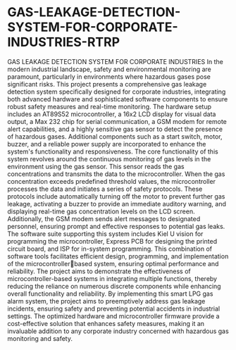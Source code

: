 # GAS-LEAKAGE-DETECTION-SYSTEM-FOR-CORPORATE-INDUSTRIES-RTRP
GAS LEAKAGE DETECTION SYSTEM FOR CORPORATE INDUSTRIES
In the modern industrial landscape, safety and environmental monitoring are paramount, particularly in 
environments where hazardous gases pose significant risks. This project presents a comprehensive gas 
leakage detection system specifically designed for corporate industries, integrating both advanced hardware 
and sophisticated software components to ensure robust safety measures and real-time monitoring. The 
hardware setup includes an AT89S52 microcontroller, a 16x2 LCD display for visual data output, a Max 
232 chip for serial communication, a GSM modem for remote alert capabilities, and a highly sensitive gas 
sensor to detect the presence of hazardous gases. Additional components such as a start switch, motor, 
buzzer, and a reliable power supply are incorporated to enhance the system's functionality and responsiveness.
The core functionality of this system revolves around the continuous monitoring of gas levels in the 
environment using the gas sensor. This sensor reads the gas concentrations and transmits the data to the 
microcontroller. When the gas concentration exceeds predefined threshold values, the microcontroller 
processes the data and initiates a series of safety protocols. These protocols include automatically turning 
off the motor to prevent further gas leakage, activating a buzzer to provide an immediate auditory warning, 
and displaying real-time gas concentration levels on the LCD screen. Additionally, the GSM modem sends 
alert messages to designated personnel, ensuring prompt and effective responses to potential gas leaks.
The software suite supporting this system includes Kiel U vision for programming the microcontroller, 
Express PCB for designing the printed circuit board, and ISP for in-system programming. This combination 
of software tools facilitates efficient design, programming, and implementation of the microcontrollerbased system, ensuring optimal performance and reliability. The project aims to demonstrate the 
effectiveness of microcontroller-based systems in integrating multiple functions, thereby reducing the 
reliance on numerous discrete components while enhancing overall functionality and reliability.
By implementing this smart LPG gas alarm system, the project aims to preemptively address gas leakage 
incidents, ensuring safety and preventing potential accidents in industrial settings. The optimized hardware 
and microcontroller firmware provide a cost-effective solution that enhances safety measures, making it an 
invaluable addition to any corporate industry concerned with hazardous gas monitoring and safety.

